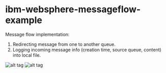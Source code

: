 # ibm-websphere-messageflow-example
Message flow implementation:

1. Redirecting message from one to another queue.
2. Logging incoming message info (creation time, source queue, content) into local file.

![alt tag](https://raw.github.com/itnelo/ibm-websphere-messageflow-example/master/schema.png)
![alt tag](https://raw.github.com/itnelo/ibm-websphere-messageflow-example/master/transformation.png)

